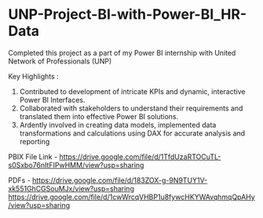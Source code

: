 # UNP-Project-BI-with-Power-BI_HR-Data

Completed this project as a part of my Power BI internship with United Network of Professionals (UNP)

Key Highlights :

1. Contributed to development of intricate KPIs and dynamic, interactive Power BI Interfaces.
2. Collaborated with stakeholders to understand their requirements and translated them into effective Power BI solutions.
3. Ardently involved in creating data models, implemented data transformations and calculations using DAX for accurate analysis and reporting

PBIX File Link - https://drive.google.com/file/d/1TfdUzaRTOCuTL-s0Sxbo76nItFIPwHMM/view?usp=sharing

PDFs - https://drive.google.com/file/d/183ZOX-g-9N9TUY1V-xk551GhCGSouMJx/view?usp=sharing
       https://drive.google.com/file/d/1cwWrcqVHBP1u8fywcHKYWAvqhmqQpAHy/view?usp=sharing
